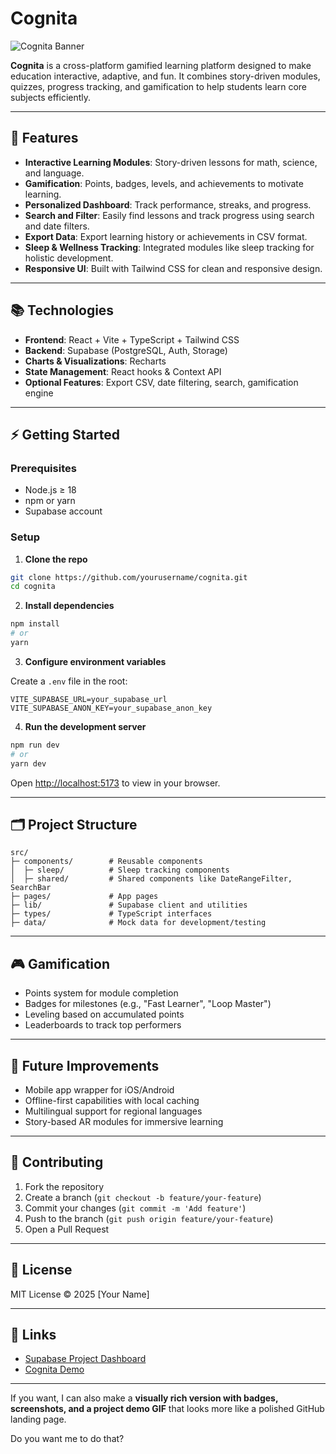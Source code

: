 # Cognita

![Cognita Banner](./assets/banner.png)

**Cognita** is a cross-platform gamified learning platform designed to make education interactive, adaptive, and fun. It combines story-driven modules, quizzes, progress tracking, and gamification to help students learn core subjects efficiently.

---

## 🚀 Features

* **Interactive Learning Modules**: Story-driven lessons for math, science, and language.
* **Gamification**: Points, badges, levels, and achievements to motivate learning.
* **Personalized Dashboard**: Track performance, streaks, and progress.
* **Search and Filter**: Easily find lessons and track progress using search and date filters.
* **Export Data**: Export learning history or achievements in CSV format.
* **Sleep & Wellness Tracking**: Integrated modules like sleep tracking for holistic development.
* **Responsive UI**: Built with Tailwind CSS for clean and responsive design.

---

## 📚 Technologies

* **Frontend**: React + Vite + TypeScript + Tailwind CSS
* **Backend**: Supabase (PostgreSQL, Auth, Storage)
* **Charts & Visualizations**: Recharts
* **State Management**: React hooks & Context API
* **Optional Features**: Export CSV, date filtering, search, gamification engine

---

## ⚡ Getting Started

### Prerequisites

* Node.js ≥ 18
* npm or yarn
* Supabase account

### Setup

1. **Clone the repo**

```bash
git clone https://github.com/yourusername/cognita.git
cd cognita
```

2. **Install dependencies**

```bash
npm install
# or
yarn
```

3. **Configure environment variables**

Create a `.env` file in the root:

```env
VITE_SUPABASE_URL=your_supabase_url
VITE_SUPABASE_ANON_KEY=your_supabase_anon_key
```

4. **Run the development server**

```bash
npm run dev
# or
yarn dev
```

Open [http://localhost:5173](http://localhost:5173) to view in your browser.

---

## 🗂 Project Structure

```
src/
├─ components/        # Reusable components
│  ├─ sleep/          # Sleep tracking components
│  ├─ shared/         # Shared components like DateRangeFilter, SearchBar
├─ pages/             # App pages
├─ lib/               # Supabase client and utilities
├─ types/             # TypeScript interfaces
├─ data/              # Mock data for development/testing
```

---

## 🎮 Gamification

* Points system for module completion
* Badges for milestones (e.g., "Fast Learner", "Loop Master")
* Leveling based on accumulated points
* Leaderboards to track top performers

---

## 🧩 Future Improvements

* Mobile app wrapper for iOS/Android
* Offline-first capabilities with local caching
* Multilingual support for regional languages
* Story-based AR modules for immersive learning

---

## 📝 Contributing

1. Fork the repository
2. Create a branch (`git checkout -b feature/your-feature`)
3. Commit your changes (`git commit -m 'Add feature'`)
4. Push to the branch (`git push origin feature/your-feature`)
5. Open a Pull Request

---

## 📜 License

MIT License © 2025 [Your Name]

---

## 🔗 Links

* [Supabase Project Dashboard](https://app.supabase.com)
* [Cognita Demo](#)

---

If you want, I can also make a **visually rich version with badges, screenshots, and a project demo GIF** that looks more like a polished GitHub landing page.

Do you want me to do that?
